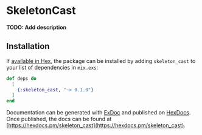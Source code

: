 # SkeletonCast

**TODO: Add description**

## Installation

If [available in Hex](https://hex.pm/docs/publish), the package can be installed
by adding `skeleton_cast` to your list of dependencies in `mix.exs`:

```elixir
def deps do
  [
    {:skeleton_cast, "~> 0.1.0"}
  ]
end
```

Documentation can be generated with [ExDoc](https://github.com/elixir-lang/ex_doc)
and published on [HexDocs](https://hexdocs.pm). Once published, the docs can
be found at [https://hexdocs.pm/skeleton_cast](https://hexdocs.pm/skeleton_cast).

